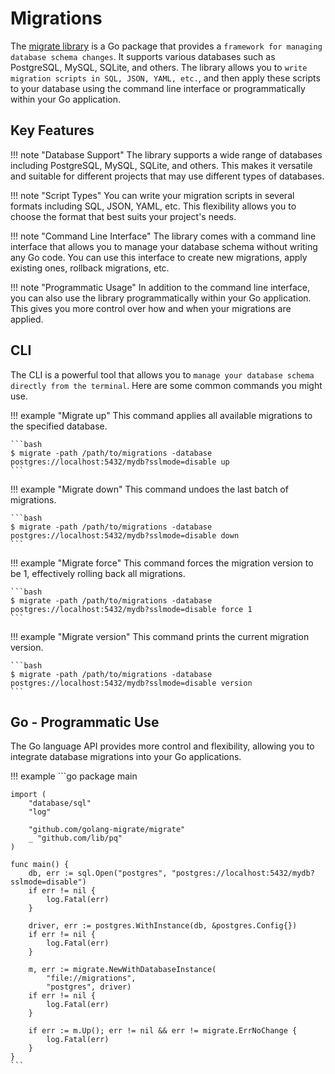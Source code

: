 # Migrations

The [migrate library](https://github.com/golang-migrate/migrate) is a Go package that provides a `framework for managing database schema changes`. It supports various databases such as PostgreSQL, MySQL, SQLite, and others. The library allows you to `write migration scripts in SQL, JSON, YAML, etc.`, and then apply these scripts to your database using the command line interface or programmatically within your Go application.

## Key Features

!!! note "Database Support"
    The library supports a wide range of databases including PostgreSQL, MySQL, SQLite, and others. This makes it versatile and suitable for different projects that may use different types of databases.

!!! note "Script Types"
    You can write your migration scripts in several formats including SQL, JSON, YAML, etc. This flexibility allows you to choose the format that best suits your project's needs.

!!! note "Command Line Interface"
    The library comes with a command line interface that allows you to manage your database schema without writing any Go code. You can use this interface to create new migrations, apply existing ones, rollback migrations, etc.

!!! note "Programmatic Usage"
    In addition to the command line interface, you can also use the library programmatically within your Go application. This gives you more control over how and when your migrations are applied.

## CLI

The CLI is a powerful tool that allows you to `manage your database schema directly from the terminal`. Here are some common commands you might use.

!!! example "Migrate up"
    This command applies all available migrations to the specified database.

    ```bash
    $ migrate -path /path/to/migrations -database postgres://localhost:5432/mydb?sslmode=disable up
    ```

!!! example "Migrate down"
    This command undoes the last batch of migrations.

    ```bash
    $ migrate -path /path/to/migrations -database postgres://localhost:5432/mydb?sslmode=disable down
    ```

!!! example "Migrate force"
    This command forces the migration version to be 1, effectively rolling back all migrations.

    ```bash
    $ migrate -path /path/to/migrations -database postgres://localhost:5432/mydb?sslmode=disable force 1
    ```

!!! example "Migrate version"
    This command prints the current migration version.

    ```bash
    $ migrate -path /path/to/migrations -database postgres://localhost:5432/mydb?sslmode=disable version
    ```

## Go - Programmatic Use

The Go language API provides more control and flexibility, allowing you to integrate database migrations into your Go applications.

!!! example
    ```go
    package main

    import (
        "database/sql"
        "log"

        "github.com/golang-migrate/migrate"
        _ "github.com/lib/pq"
    )

    func main() {
        db, err := sql.Open("postgres", "postgres://localhost:5432/mydb?sslmode=disable")
        if err != nil {
            log.Fatal(err)
        }

        driver, err := postgres.WithInstance(db, &postgres.Config{})
        if err != nil {
            log.Fatal(err)
        }

        m, err := migrate.NewWithDatabaseInstance(
            "file://migrations",
            "postgres", driver)
        if err != nil {
            log.Fatal(err)
        }

        if err := m.Up(); err != nil && err != migrate.ErrNoChange {
            log.Fatal(err)
        }
    }
    ```
